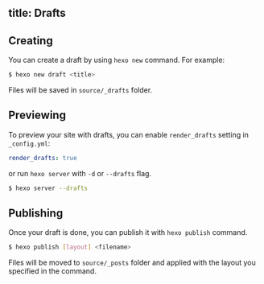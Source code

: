 title: Drafts
---
## Creating

You can create a draft by using `hexo new` command. For example:

``` bash
$ hexo new draft <title>
```

Files will be saved in `source/_drafts` folder.

## Previewing

To preview your site with drafts, you can enable `render_drafts` setting in `_config.yml`:

``` yaml
render_drafts: true
```

or run `hexo server` with `-d` or `--drafts` flag.

``` bash
$ hexo server --drafts
```

## Publishing

Once your draft is done, you can publish it with `hexo publish` command.

``` bash
$ hexo publish [layout] <filename>
```

Files will be moved to `source/_posts` folder and applied with the layout you specified in the command.